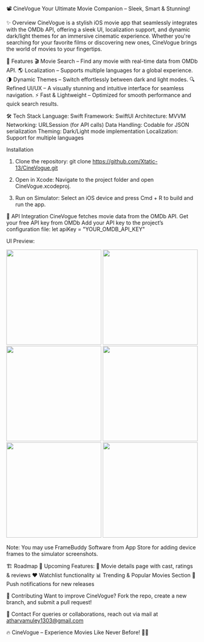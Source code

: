 📽️ CineVogue
Your Ultimate Movie Companion – Sleek, Smart & Stunning!

✨ Overview
CineVogue is a stylish iOS movie app that seamlessly integrates with the OMDb API, 
offering a sleek UI, localization support, and dynamic dark/light themes for an 
immersive cinematic experience. Whether you're searching for your favorite films or 
discovering new ones, CineVogue brings the world of movies to your fingertips.

🚀 Features
🎬 Movie Search – Find any movie with real-time data from OMDb API.
🌎 Localization – Supports multiple languages for a global experience.
🌗 Dynamic Themes – Switch effortlessly between dark and light modes.
🔍 Refined UI/UX – A visually stunning and intuitive interface for seamless navigation.
⚡ Fast & Lightweight – Optimized for smooth performance and quick search results.

🛠️ Tech Stack
Language: Swift
Framework: SwiftUI
Architecture: MVVM
Networking: URLSession (for API calls)
Data Handling: Codable for JSON serialization
Theming: Dark/Light mode implementation
Localization: Support for multiple languages

Installation
1) Clone the repository:
git clone https://github.com/Xtatic-13/CineVogue.git

2) Open in Xcode:
Navigate to the project folder and open CineVogue.xcodeproj.

3) Run on Simulator:
Select an iOS device and press Cmd + R to build and run the app.

🔗 API Integration
CineVogue fetches movie data from the OMDb API.
Get your free API key from OMDb
Add your API key to the project’s configuration file:
let apiKey = "YOUR_OMDB_API_KEY"

UI Preview:
<p align="center">
  <img src="https://github.com/user-attachments/assets/3ace5d3e-55e3-4301-a62d-885773238057" width="250"/>
  <img src="https://github.com/user-attachments/assets/090401ba-4af1-40ea-b8f9-2e90d41fc563" width="250"/>
  <img src="https://github.com/user-attachments/assets/b0e0c11f-5917-47ee-96f9-f6251e8e7210" width="250"/>
  <img src="https://github.com/user-attachments/assets/7d25e68a-110a-4ba5-be99-de95a6f8f2a8" width="250"/>
  <img src="https://github.com/user-attachments/assets/8abe43ee-b000-4eea-a158-205deac997dd" width="250"/>
  <img src="https://github.com/user-attachments/assets/ffb7af9a-fae5-4e9b-8c1f-e6f94112d568" width="250"/>
</p>

Note: You may use FrameBuddy Software from App Store for adding device frames to the simulator screenshots.

🏗️ Roadmap
🔹 Upcoming Features:
📜 Movie details page with cast, ratings & reviews
❤️ Watchlist functionality
📊 Trending & Popular Movies Section
🔔 Push notifications for new releases

🤝 Contributing
Want to improve CineVogue? Fork the repo, create a new branch, and submit a pull request!

📩 Contact
For queries or collaborations, reach out via mail at atharvamuley1303@gmail.com

🔥 CineVogue – Experience Movies Like Never Before! 🎥🍿
